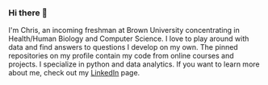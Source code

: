 ### Hi there 👋
I'm Chris, an incoming freshman at Brown University concentrating in Health/Human Biology and Computer Science. I love to play around with data and find answers to questions I develop on my own. The pinned repositories on my profile contain my code from online courses and projects. I specialize in python and data analytics. If you want to learn more about me, check out my 
[LinkedIn](linkedin.com/in/chris-chae-231a2518a/) page.

<!--
**chrischae2020/chrischae2020** is a ✨ _special_ ✨ repository because its `README.md` (this file) appears on your GitHub profile.

Here are some ideas to get you started:

- 🔭 I’m currently working on ...
- 🌱 I’m currently learning ...
- 👯 I’m looking to collaborate on ...
- 🤔 I’m looking for help with ...
- 💬 Ask me about ...
- 📫 How to reach me: ...
- 😄 Pronouns: ...
- ⚡ Fun fact: ...
-->
